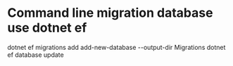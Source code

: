 # Command line migration database use dotnet ef

dotnet ef migrations add add-new-database --output-dir Migrations
dotnet ef database update